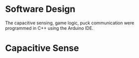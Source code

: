 # Software Design
The capacitive sensing, game logic, puck communication were programmed in C++ using the Arduino IDE.

# Capacitive Sense

